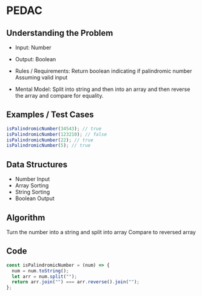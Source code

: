 # PEDAC

## Understanding the Problem

- Input:
  Number
- Output:
  Boolean

- Rules / Requirements:
  Return boolean indicating if palindromic number
  Assuming valid input

- Mental Model:
  Split into string and then into an array and then reverse the array and compare for equality.

## Examples / Test Cases

```js
isPalindromicNumber(34543); // true
isPalindromicNumber(123210); // false
isPalindromicNumber(22); // true
isPalindromicNumber(5); // true
```

## Data Structures

- Number
  Input
- Array
  Sorting
- String
  Sorting
- Boolean
  Output

## Algorithm

Turn the number into a string and split into array
Compare to reversed array

## Code

```js
const isPalindromicNumber = (num) => {
  num = num.toString();
  let arr = num.split("");
  return arr.join("") === arr.reverse().join("");
};
```
